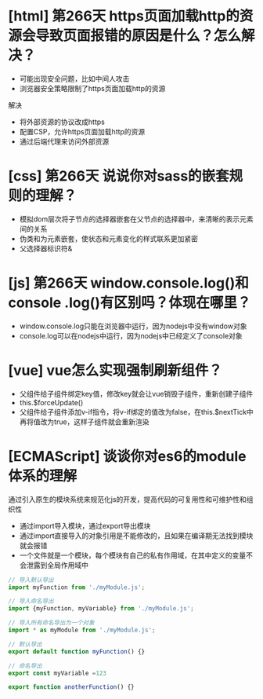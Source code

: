 # [html] 第266天 https页面加载http的资源会导致页面报错的原因是什么？怎么解决？

- 可能出现安全问题，比如中间人攻击
- 浏览器安全策略限制了https页面加载http的资源

解决

- 将外部资源的协议改成https
- 配置CSP，允许https页面加载http的资源
- 通过后端代理来访问外部资源

# [css] 第266天 说说你对sass的嵌套规则的理解？

- 模拟dom层次将子节点的选择器嵌套在父节点的选择器中，来清晰的表示元素间的关系
- 伪类和为元素嵌套，使状态和元素变化的样式联系更加紧密
- 父选择器标识符&

# [js] 第266天 window.console.log()和console .log()有区别吗？体现在哪里？

- window.console.log只能在浏览器中运行，因为nodejs中没有window对象
- console.log可以在nodejs中运行，因为nodejs中已经定义了console对象

# [vue] vue怎么实现强制刷新组件？

- 父组件给子组件绑定key值，修改key就会让vue销毁子组件，重新创建子组件
- this.$forceUpdate()
- 父组件给子组件添加v-if指令，将v-if绑定的值改为false，在this.$nextTick中再将值改为true，这样子组件就会重新渲染

# [ECMAScript] 谈谈你对es6的module体系的理解

通过引入原生的模块系统来规范化js的开发，提高代码的可复用性和可维护性和组织性

- 通过import导入模块，通过export导出模块
- 通过import直接导入的对象引用是不能修改的，且如果在编译期无法找到模块就会报错
- 一个文件就是一个模块，每个模块有自己的私有作用域，在其中定义的变量不会泄露到全局作用域中

```javascript
// 导入默认导出
import myFunction from './myModule.js';

// 导入命名导出
import {myFunction, myVariable} from './myModule.js';

// 导入所有命名导出为一个对象
import * as myModule from './myModule.js';

// 默认导出
export default function myFunction() {}

// 命名导出
export const myVariable =123

export function anotherFunction() {}

```

